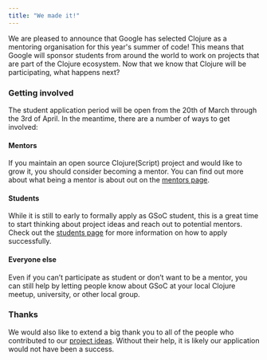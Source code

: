 ```yaml
---
title: "We made it!"
---
```


We are pleased to announce that Google has selected Clojure as a mentoring organisation for this year's summer of code!
This means that Google will sponsor students from around the world to work on projects that are part of the Clojure ecosystem.
Now that we know that Clojure will be participating, what happens next?

<!--more-->

### Getting involved

The student application period will be open from the 20th of March through the 3rd of April.
In the meantime, there are a number of ways to get involved:

#### Mentors

If you maintain an open source Clojure(Script) project and would like to grow it, you should consider becoming a mentor.
You can find out more about what being a mentor is about out on the [mentors page](/mentors/).

#### Students

While it is still to early to formally apply as GSoC student, this is a great time to start thinking about project ideas and reach out to potential mentors.
Check out the [students page](/students/) for more information on how to apply successfully.

#### Everyone else

Even if you can’t participate as student or don’t want to be a mentor, you can still help by letting people know about GSoC at your local Clojure meetup, university, or other local group.

### Thanks

We would also like to extend a big thank you to all of the people who contributed to our [project ideas](/project-ideas/).
Without their help, it is likely our application would not have been a success.
